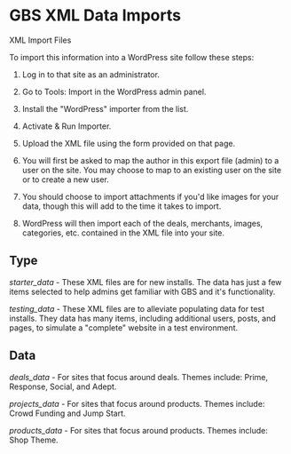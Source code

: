 GBS XML Data Imports
====================

XML Import Files

To import this information into a WordPress site follow these steps:

1. Log in to that site as an administrator.

2. Go to Tools: Import in the WordPress admin panel.

3. Install the "WordPress" importer from the list.

4. Activate & Run Importer.

5. Upload the XML file using the form provided on that page.

6. You will first be asked to map the author in this export file (admin) to a user on the site. You may choose to map to an existing user on the site or to create a new user.

7. You should choose to import attachments if you'd like images for your data, though this will add to the time it takes to import.

8. WordPress will then import each of the deals, merchants, images, categories, etc. contained in the XML file into your site.


Type
----

*starter_data* - These XML files are for new installs. The data has just a few items selected to help admins get familiar with GBS and it's functionality.

*testing_data* - These XML files are to alleviate populating data for test installs. They data has many items, including additional users, posts, and pages, to simulate a "complete" website in a test environment.

Data
----

*deals_data* - For sites that focus around deals. Themes include: Prime, Response, Social, and Adept.

*projects_data* - For sites that focus around products. Themes include: Crowd Funding and Jump Start.

*products_data* - For sites that focus around products. Themes include: Shop Theme.
